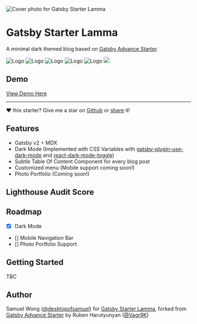 ![Cover photo for Gatsby Starter Lamma](https://user-images.githubusercontent.com/35249407/121767665-3d587780-cb8c-11eb-869e-cf0465a5610b.png)

# Gatsby Starter Lamma

A minimal dark themed blog based on [Gatsby Advance Starter](https://github.com/Vagr9K/gatsby-advanced-starter).


<div style="display: grid, gap: 20px">
 <img src="https://img.shields.io/github/issues/desktopofsamuel/gatsby-starter-lamma" alt="Logo">
 <img src="https://img.shields.io/github/license/desktopofsamuel/gatsby-starter-lamma" alt="Logo">
  <img src="https://img.shields.io/github/stars/desktopofsamuel/gatsby-starter-lamma" alt="Logo">
    <img src="https://img.shields.io/github/forks/desktopofsamuel/gatsby-starter-lamma" alt="Logo">
    <img src="https://img.shields.io/twitter/url/https/github.com/desktopofsamuel/gatsby-starter-lamma.svg?style=social" alt="Logo" />
    <a href="https://app.netlify.com/sites/gatsby-starter-lamma/deploys" target="_blank"><img src="https://api.netlify.com/api/v1/badges/b9974797-688a-4023-ae22-f10ad781b02b/deploy-status"></a>
</div>

## Demo

[View Demo Here](https://gatsby-starter-lamma.netlify.app)

---

:heart: this starter? Give me a star on [Github](https://github.com/desktopofsamuel/gatsby-starter-lamma) or [share](http://twitter.com/share?url=https://github.com/desktopofsamuel/gatsby-starter-lamma) it! 

## Features

- Gatsby v2 + MDX
- Dark Mode (Implemented with CSS Variables with [gatsby-plugin-use-dark-mode](https://github.com/wKovacs64/gatsby-plugin-use-dark-mode) and [react-dark-mode-toggle](https://github.com/cawfree/react-dark-mode-toggle))
- Subtle Table Of Content Component for every blog post
- Customized menu (Mobile support coming soon!)
- Photo Portfolio (Coming soon!)

## Lighthouse Audit Score

## Roadmap
- [x] Dark Mode
- [] Mobile Navigation Bar
- [] Photo Portfolio Support


## Getting Started
TBC

## Author

Samuel Wong ([@desktopofsamuel](https://twitter.com/desktopofsamuel)) for [Gatsby Starter Lamma](https://github.com/desktopofsamuel/gatsby-starter-lamma), forked from [Gatsby Advance Starter](https://github.com/Vagr9K/gatsby-advanced-starter) by Ruben Harutyunyan ([@Vagr9K](https://twitter.com/Vagr9K))
